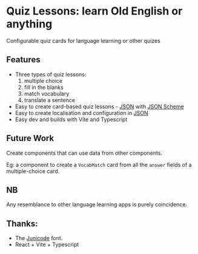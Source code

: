 # Quiz Lessons: learn Old English or anything

Configurable quiz cards for language learning or other quizes

## Features

* Three types of quiz lessons:
    1. multiple choice
    1. fill in the blanks
    1. match vocabulary
    1. translate a sentence
* Easy to create card-based quiz lessons - [JSON](lessons.json) with [JSON Scheme](./lessons.schema.json)
* Easy to create localisation and configuration in [JSON](app.config.json)
* Easy dev and builds with Vite and Typescript

## Future Work

Create components that can use data from other components.

Eg: a component to create a `VocabMatch` card from all the `answer` fields of a multiple-choice card.

## NB

Any resemblance to other language learning apps  is purely coincidence. 

## Thanks:

* The [Junicode](https://github.com/psb1558/Junicode-font/releases/tag/v2.211) font.
* React + Vite + Typescript
